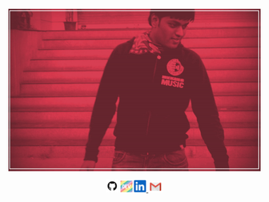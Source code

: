<p align="center">
    <img style="width:1000px" src="https://raw.githubusercontent.com/spoman007/spoman007/master/media/record.gif"
        alt="Sandeep Poman">
</p>
<p align="center">
    <a href="https://github.com/spoman007"><img
            src="https://raw.githubusercontent.com/spoman007/spoman007/master/media/logo/github.png" alt="github logo"
            width="25"></a> <a href="https://dev.to/spoman007"><img
            src="https://raw.githubusercontent.com/spoman007/spoman007/master/media/logo/dev.png" alt="dev logo"
            width="24"></a> <a href="https://www.linkedin.com/in/spoman/"><img
            src="https://raw.githubusercontent.com/spoman007/spoman007/master/media/logo/linkedin.jpeg"
            alt="linkedin logo" width="24"> </a> <a href="mailto:spoman007@gmail.com"><img
            src="https://raw.githubusercontent.com/spoman007/spoman007/master/media/logo/gmail.jpeg" alt="gmail logo"
            width="30"></a>
</p>
